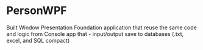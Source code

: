 # PersonWPF
Built Window Presentation Foundation  application that reuse the same code and logic from Console app that - input/output save to databases (.txt, excel, and SQL compact)

